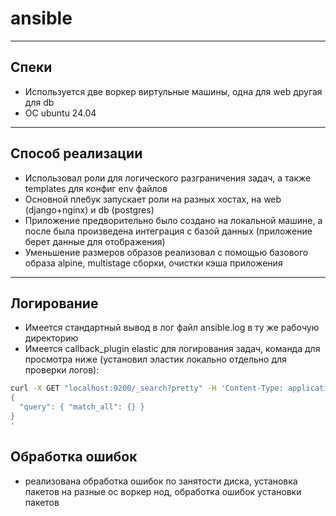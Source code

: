 # ansible
---
## Спеки
- Используется две воркер виртульные машины, одна для web другая для db
- OC ubuntu 24.04  
---
## Способ реализации  
- Использовал роли для логического разграничения задач, а также templates для конфиг env файлов
- Основной плебук запускает роли на разных хостах, на web (django+nginx) и db (postgres)
- Приложение предворительно было создано на локальной машине, а после была произведена интеграция с базой данных (приложение берет данные для отображения)
- Уменьшение размеров образов реализовал с помощью базового образа alpine, multistage сборки, очистки кэша приложения
---
## Логирование
- Имеется стандартный вывод в лог файл ansible.log в ту же рабочую директорию
- Имеется callback_plugin elastic для логирования задач, команда для просмотра ниже (установил эластик локально отдельно для проверки логов):
```bash
curl -X GET "localhost:9200/_search?pretty" -H 'Content-Type: application/json' -d'
{
  "query": { "match_all": {} }
}
'
```
## Обработка ошибок
- реализована обработка ошибок по занятости диска, установка пакетов на разные ос воркер нод, обработка ошибок установки пакетов
